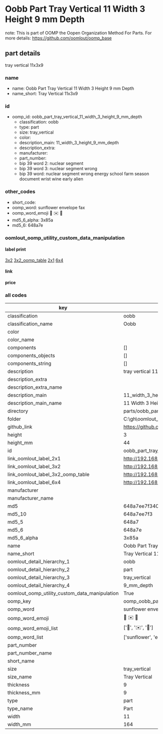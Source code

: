# Oobb Part Tray Vertical 11 Width 3 Height 9 mm Depth  

note: This is part of OOMP the Oopen Organization Method For Parts. For more details: https://github.com/oomlout/oomp_base

##  part details
  



tray vertical 11x3x9



### name
* name: Oobb Part Tray Vertical 11 Width 3 Height 9 mm Depth
* name_short: Tray Vertical 11x3x9 
### id
* oomp_id: oobb_part_tray_vertical_11_width_3_height_9_mm_depth
  * classification: oobb
  * type: part
  * size: tray_vertical
  * color: 
  * description_main: 11_width_3_height_9_mm_depth
  * description_extra: 
  * manufacturer: 
  * part_number: 
  * bip 39 word 2: nuclear segment
  * bip 39 word 3: nuclear segment wrong
  * bip 39 word: nuclear segment wrong energy school farm season document wrist wine early alien

### other_codes
* short_code: 
* oomp_word: sunflower envelope fax
* oomp_word_emoji :sunflower: :envelope: :fax:
* md5_6_alpha: 3x85a
* md5_6: 648a7e






### oomlout_oomp_utility_custom_data_manipulation
#### label print
[3x2](http://192.168.1.245:1112/?label=oomp%203x85a)
[3x2_oomp_table](http://192.168.1.108:1112/?label=oomp%203x85a)
[2x1](http://192.168.1.242:1112/?label=oomp%203x85a)
[6x4](http://192.168.1.55:1112/?label=oomp%203x85a)    

#### link

                              

#### price







### all codes 
| key | value |  
| --- | --- |  
| classification | oobb |  
| classification_name | Oobb |  
| color |  |  
| color_name |  |  
| components | [] |  
| components_objects | [] |  
| components_string | [] |  
| description | tray vertical 11x3x9 |  
| description_extra |  |  
| description_extra_name |  |  
| description_main | 11_width_3_height_9_mm_depth |  
| description_main_name | 11 Width 3 Height 9 mm Depth |  
| directory | parts/oobb_part_tray_vertical_11_width_3_height_9_mm_depth |  
| folder | C:\gh\oomlout_oobb_version_4_generated_parts\parts\oobb_part_tray_vertical_11_width_3_height_9_mm_depth |  
| github_link | https://github.com/oomlout/oomlout_oomp_part_src/tree/main/parts/oobb_part_tray_vertical_11_width_3_height_9_mm_depth |  
| height | 3 |  
| height_mm | 44 |  
| id | oobb_part_tray_vertical_11_width_3_height_9_mm_depth |  
| link_oomlout_label_2x1 | http://192.168.1.242:1112/?label=oomp%203x85a |  
| link_oomlout_label_3x2 | http://192.168.1.245:1112/?label=oomp%203x85a |  
| link_oomlout_label_3x2_oomp_table | http://192.168.1.108:1112/?label=oomp%203x85a |  
| link_oomlout_label_6x4 | http://192.168.1.55:1112/?label=oomp%203x85a |  
| manufacturer |  |  
| manufacturer_name |  |  
| md5 | 648a7ee7f34078454ce064a1fd70ccba |  
| md5_10 | 648a7ee7f3 |  
| md5_5 | 648a7 |  
| md5_6 | 648a7e |  
| md5_6_alpha | 3x85a |  
| name | Oobb Part Tray Vertical 11 Width 3 Height 9 mm Depth |  
| name_short | Tray Vertical 11x3x9  |  
| oomlout_detail_hierarchy_1 | oobb |  
| oomlout_detail_hierarchy_2 | part |  
| oomlout_detail_hierarchy_3 | tray_vertical |  
| oomlout_detail_hierarchy_4 | 9_mm_depth |  
| oomlout_oomp_utility_custom_data_manipulation | True |  
| oomp_key | oomp_oobb_part_tray_vertical_11_width_3_height_9_mm_depth |  
| oomp_word | sunflower envelope fax |  
| oomp_word_emoji | :sunflower: :envelope: :fax: |  
| oomp_word_emoji_list | [':sunflower:', ':envelope:', ':fax:'] |  
| oomp_word_list | ['sunflower', 'envelope', 'fax'] |  
| part_number |  |  
| part_number_name |  |  
| short_name |  |  
| size | tray_vertical |  
| size_name | Tray Vertical |  
| thickness | 9 |  
| thickness_mm | 9 |  
| type | part |  
| type_name | Part |  
| width | 11 |  
| width_mm | 164 |  
